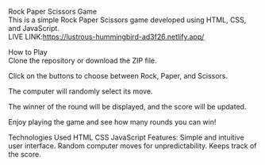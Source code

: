 
Rock Paper Scissors Game <br>
This is a simple Rock Paper Scissors game developed using HTML, CSS, and JavaScript.<br>
LIVE LINK:https://lustrous-hummingbird-ad3f26.netlify.app/

How to Play <br>
Clone the repository or download the ZIP file.


Click on the buttons to choose between Rock, Paper, and Scissors.

The computer will randomly select its move.

The winner of the round will be displayed, and the score will be updated.

Enjoy playing the game and see how many rounds you can win!


Technologies Used
HTML
CSS
JavaScript
Features:
Simple and intuitive user interface.
Random computer moves for unpredictability.
Keeps track of the score.
